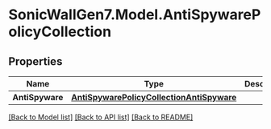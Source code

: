 # SonicWallGen7.Model.AntiSpywarePolicyCollection

## Properties

Name | Type | Description | Notes
------------ | ------------- | ------------- | -------------
**AntiSpyware** | [**AntiSpywarePolicyCollectionAntiSpyware**](AntiSpywarePolicyCollectionAntiSpyware.md) |  | [optional] 

[[Back to Model list]](../README.md#documentation-for-models) [[Back to API list]](../README.md#documentation-for-api-endpoints) [[Back to README]](../README.md)

